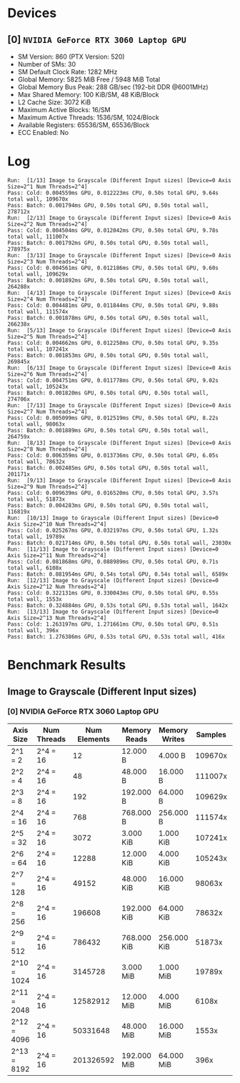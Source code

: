 # Devices

## [0] `NVIDIA GeForce RTX 3060 Laptop GPU`
* SM Version: 860 (PTX Version: 520)
* Number of SMs: 30
* SM Default Clock Rate: 1282 MHz
* Global Memory: 5825 MiB Free / 5948 MiB Total
* Global Memory Bus Peak: 288 GB/sec (192-bit DDR @6001MHz)
* Max Shared Memory: 100 KiB/SM, 48 KiB/Block
* L2 Cache Size: 3072 KiB
* Maximum Active Blocks: 16/SM
* Maximum Active Threads: 1536/SM, 1024/Block
* Available Registers: 65536/SM, 65536/Block
* ECC Enabled: No

# Log

```
Run:  [1/13] Image to Grayscale (Different Input sizes) [Device=0 Axis Size=2^1 Num Threads=2^4]
Pass: Cold: 0.004559ms GPU, 0.012223ms CPU, 0.50s total GPU, 9.64s total wall, 109670x 
Pass: Batch: 0.001794ms GPU, 0.50s total GPU, 0.50s total wall, 278712x
Run:  [2/13] Image to Grayscale (Different Input sizes) [Device=0 Axis Size=2^2 Num Threads=2^4]
Pass: Cold: 0.004504ms GPU, 0.012042ms CPU, 0.50s total GPU, 9.78s total wall, 111007x 
Pass: Batch: 0.001792ms GPU, 0.50s total GPU, 0.50s total wall, 278975x
Run:  [3/13] Image to Grayscale (Different Input sizes) [Device=0 Axis Size=2^3 Num Threads=2^4]
Pass: Cold: 0.004561ms GPU, 0.012186ms CPU, 0.50s total GPU, 9.60s total wall, 109629x 
Pass: Batch: 0.001892ms GPU, 0.50s total GPU, 0.50s total wall, 264288x
Run:  [4/13] Image to Grayscale (Different Input sizes) [Device=0 Axis Size=2^4 Num Threads=2^4]
Pass: Cold: 0.004481ms GPU, 0.011844ms CPU, 0.50s total GPU, 9.88s total wall, 111574x 
Pass: Batch: 0.001878ms GPU, 0.50s total GPU, 0.50s total wall, 266238x
Run:  [5/13] Image to Grayscale (Different Input sizes) [Device=0 Axis Size=2^5 Num Threads=2^4]
Pass: Cold: 0.004662ms GPU, 0.012258ms CPU, 0.50s total GPU, 9.35s total wall, 107241x 
Pass: Batch: 0.001853ms GPU, 0.50s total GPU, 0.50s total wall, 269845x
Run:  [6/13] Image to Grayscale (Different Input sizes) [Device=0 Axis Size=2^6 Num Threads=2^4]
Pass: Cold: 0.004751ms GPU, 0.011778ms CPU, 0.50s total GPU, 9.02s total wall, 105243x 
Pass: Batch: 0.001820ms GPU, 0.50s total GPU, 0.50s total wall, 274706x
Run:  [7/13] Image to Grayscale (Different Input sizes) [Device=0 Axis Size=2^7 Num Threads=2^4]
Pass: Cold: 0.005099ms GPU, 0.012519ms CPU, 0.50s total GPU, 8.22s total wall, 98063x 
Pass: Batch: 0.001889ms GPU, 0.50s total GPU, 0.50s total wall, 264759x
Run:  [8/13] Image to Grayscale (Different Input sizes) [Device=0 Axis Size=2^8 Num Threads=2^4]
Pass: Cold: 0.006359ms GPU, 0.013736ms CPU, 0.50s total GPU, 6.05s total wall, 78632x 
Pass: Batch: 0.002485ms GPU, 0.50s total GPU, 0.50s total wall, 201171x
Run:  [9/13] Image to Grayscale (Different Input sizes) [Device=0 Axis Size=2^9 Num Threads=2^4]
Pass: Cold: 0.009639ms GPU, 0.016520ms CPU, 0.50s total GPU, 3.57s total wall, 51873x 
Pass: Batch: 0.004283ms GPU, 0.50s total GPU, 0.50s total wall, 116819x
Run:  [10/13] Image to Grayscale (Different Input sizes) [Device=0 Axis Size=2^10 Num Threads=2^4]
Pass: Cold: 0.025267ms GPU, 0.032197ms CPU, 0.50s total GPU, 1.32s total wall, 19789x 
Pass: Batch: 0.021714ms GPU, 0.50s total GPU, 0.50s total wall, 23030x
Run:  [11/13] Image to Grayscale (Different Input sizes) [Device=0 Axis Size=2^11 Num Threads=2^4]
Pass: Cold: 0.081868ms GPU, 0.088989ms CPU, 0.50s total GPU, 0.71s total wall, 6108x 
Pass: Batch: 0.081954ms GPU, 0.54s total GPU, 0.54s total wall, 6589x
Run:  [12/13] Image to Grayscale (Different Input sizes) [Device=0 Axis Size=2^12 Num Threads=2^4]
Pass: Cold: 0.322131ms GPU, 0.330043ms CPU, 0.50s total GPU, 0.55s total wall, 1553x 
Pass: Batch: 0.324884ms GPU, 0.53s total GPU, 0.53s total wall, 1642x
Run:  [13/13] Image to Grayscale (Different Input sizes) [Device=0 Axis Size=2^13 Num Threads=2^4]
Pass: Cold: 1.263197ms GPU, 1.271661ms CPU, 0.50s total GPU, 0.51s total wall, 396x 
Pass: Batch: 1.276386ms GPU, 0.53s total GPU, 0.53s total wall, 416x
```

# Benchmark Results

## Image to Grayscale (Different Input sizes)

### [0] NVIDIA GeForce RTX 3060 Laptop GPU

|  Axis Size  | Num Threads | Num Elements | Memory Reads | Memory Writes | Samples |  CPU Time  |  Noise  |  GPU Time  | Noise  |  Elem/s  | GlobalMem BW | BWUtil | Samples | Batch GPU  |
|-------------|-------------|--------------|--------------|---------------|---------|------------|---------|------------|--------|----------|--------------|--------|---------|------------|
|     2^1 = 2 |    2^4 = 16 |           12 |     12.000 B |       4.000 B | 109670x |  12.223 us | 173.59% |   4.559 us | 14.45% |   2.632M |   3.509 MB/s |  0.00% | 278712x |   1.794 us |
|     2^2 = 4 |    2^4 = 16 |           48 |     48.000 B |      16.000 B | 111007x |  12.042 us | 172.90% |   4.504 us | 14.79% |  10.657M |  14.209 MB/s |  0.00% | 278975x |   1.792 us |
|     2^3 = 8 |    2^4 = 16 |          192 |    192.000 B |      64.000 B | 109629x |  12.186 us | 173.10% |   4.561 us | 14.92% |  42.097M |  56.130 MB/s |  0.02% | 264288x |   1.892 us |
|    2^4 = 16 |    2^4 = 16 |          768 |    768.000 B |     256.000 B | 111574x |  11.844 us | 170.81% |   4.481 us | 15.20% | 171.377M | 228.503 MB/s |  0.08% | 266238x |   1.878 us |
|    2^5 = 32 |    2^4 = 16 |         3072 |    3.000 KiB |     1.000 KiB | 107241x |  12.258 us | 169.42% |   4.662 us | 15.50% | 658.884M | 878.512 MB/s |  0.30% | 269845x |   1.853 us |
|    2^6 = 64 |    2^4 = 16 |        12288 |   12.000 KiB |     4.000 KiB | 105243x |  11.778 us | 155.56% |   4.751 us | 15.79% |   2.586G |   3.449 GB/s |  1.20% | 274706x |   1.820 us |
|   2^7 = 128 |    2^4 = 16 |        49152 |   48.000 KiB |    16.000 KiB |  98063x |  12.519 us | 152.77% |   5.099 us | 16.00% |   9.640G |  12.853 GB/s |  4.46% | 264759x |   1.889 us |
|   2^8 = 256 |    2^4 = 16 |       196608 |  192.000 KiB |    64.000 KiB |  78632x |  13.736 us | 121.38% |   6.359 us | 13.46% |  30.919G |  41.225 GB/s | 14.31% | 201171x |   2.485 us |
|   2^9 = 512 |    2^4 = 16 |       786432 |  768.000 KiB |   256.000 KiB |  51873x |  16.520 us |  74.32% |   9.639 us |  7.00% |  81.589G | 108.785 GB/s | 37.77% | 116819x |   4.283 us |
| 2^10 = 1024 |    2^4 = 16 |      3145728 |    3.000 MiB |     1.000 MiB |  19789x |  32.197 us |  28.71% |  25.267 us |  2.98% | 124.500G | 166.000 GB/s | 57.63% |  23030x |  21.714 us |
| 2^11 = 2048 |    2^4 = 16 |     12582912 |   12.000 MiB |     4.000 MiB |   6108x |  88.989 us |   9.22% |  81.868 us |  1.47% | 153.698G | 204.931 GB/s | 71.14% |   6589x |  81.954 us |
| 2^12 = 4096 |    2^4 = 16 |     50331648 |   48.000 MiB |    16.000 MiB |   1553x | 330.043 us |   2.73% | 322.131 us |  0.96% | 156.246G | 208.328 GB/s | 72.32% |   1642x | 324.884 us |
| 2^13 = 8192 |    2^4 = 16 |    201326592 |  192.000 MiB |    64.000 MiB |    396x |   1.272 ms |   0.81% |   1.263 ms |  0.43% | 159.379G | 212.505 GB/s | 73.77% |    416x |   1.276 ms |
